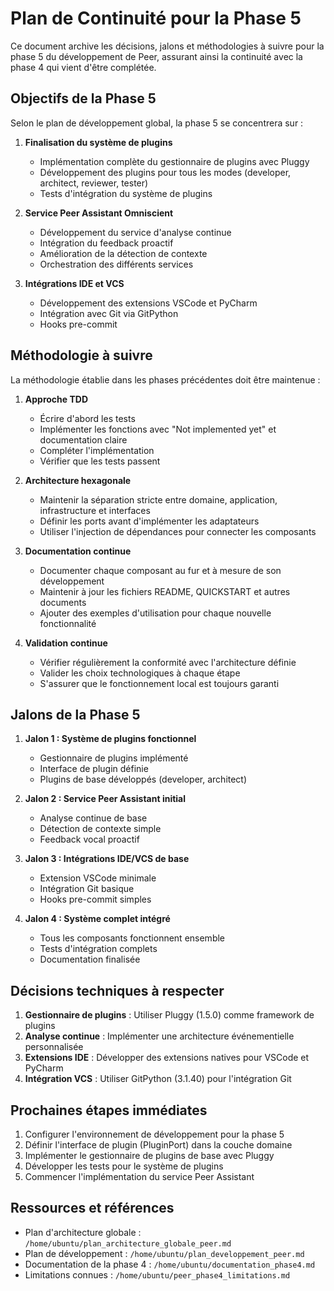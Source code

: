 # Plan de Continuité pour la Phase 5

Ce document archive les décisions, jalons et méthodologies à suivre pour la phase 5 du développement de Peer, assurant ainsi la continuité avec la phase 4 qui vient d'être complétée.

## Objectifs de la Phase 5

Selon le plan de développement global, la phase 5 se concentrera sur :

1. **Finalisation du système de plugins**
   - Implémentation complète du gestionnaire de plugins avec Pluggy
   - Développement des plugins pour tous les modes (developer, architect, reviewer, tester)
   - Tests d'intégration du système de plugins

2. **Service Peer Assistant Omniscient**
   - Développement du service d'analyse continue
   - Intégration du feedback proactif
   - Amélioration de la détection de contexte
   - Orchestration des différents services

3. **Intégrations IDE et VCS**
   - Développement des extensions VSCode et PyCharm
   - Intégration avec Git via GitPython
   - Hooks pre-commit

## Méthodologie à suivre

La méthodologie établie dans les phases précédentes doit être maintenue :

1. **Approche TDD**
   - Écrire d'abord les tests
   - Implémenter les fonctions avec "Not implemented yet" et documentation claire
   - Compléter l'implémentation
   - Vérifier que les tests passent

2. **Architecture hexagonale**
   - Maintenir la séparation stricte entre domaine, application, infrastructure et interfaces
   - Définir les ports avant d'implémenter les adaptateurs
   - Utiliser l'injection de dépendances pour connecter les composants

3. **Documentation continue**
   - Documenter chaque composant au fur et à mesure de son développement
   - Maintenir à jour les fichiers README, QUICKSTART et autres documents
   - Ajouter des exemples d'utilisation pour chaque nouvelle fonctionnalité

4. **Validation continue**
   - Vérifier régulièrement la conformité avec l'architecture définie
   - Valider les choix technologiques à chaque étape
   - S'assurer que le fonctionnement local est toujours garanti

## Jalons de la Phase 5

1. **Jalon 1 : Système de plugins fonctionnel**
   - Gestionnaire de plugins implémenté
   - Interface de plugin définie
   - Plugins de base développés (developer, architect)

2. **Jalon 2 : Service Peer Assistant initial**
   - Analyse continue de base
   - Détection de contexte simple
   - Feedback vocal proactif

3. **Jalon 3 : Intégrations IDE/VCS de base**
   - Extension VSCode minimale
   - Intégration Git basique
   - Hooks pre-commit simples

4. **Jalon 4 : Système complet intégré**
   - Tous les composants fonctionnent ensemble
   - Tests d'intégration complets
   - Documentation finalisée

## Décisions techniques à respecter

1. **Gestionnaire de plugins** : Utiliser Pluggy (1.5.0) comme framework de plugins
2. **Analyse continue** : Implémenter une architecture événementielle personnalisée
3. **Extensions IDE** : Développer des extensions natives pour VSCode et PyCharm
4. **Intégration VCS** : Utiliser GitPython (3.1.40) pour l'intégration Git

## Prochaines étapes immédiates

1. Configurer l'environnement de développement pour la phase 5
2. Définir l'interface de plugin (PluginPort) dans la couche domaine
3. Implémenter le gestionnaire de plugins de base avec Pluggy
4. Développer les tests pour le système de plugins
5. Commencer l'implémentation du service Peer Assistant

## Ressources et références

- Plan d'architecture globale : `/home/ubuntu/plan_architecture_globale_peer.md`
- Plan de développement : `/home/ubuntu/plan_developpement_peer.md`
- Documentation de la phase 4 : `/home/ubuntu/documentation_phase4.md`
- Limitations connues : `/home/ubuntu/peer_phase4_limitations.md`
